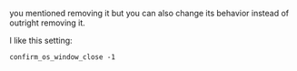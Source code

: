 you mentioned removing it but you can also change its behavior instead of outright removing it.

I like this setting:

    confirm_os_window_close -1
